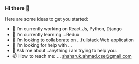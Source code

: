 ### Hi there 👋

Here are some ideas to get you started:

- 🔭 I’m currently working on React.Js, Python, Django
- 🌱 I’m currently learning ...Redux
- 👯 I’m looking to collaborate on ...fullstack Web application
- 🤔 I’m looking for help with ...
- 💬 Ask me about ..anything i am trying to help you.
- 📫 How to reach me: ... shaharuk.ahmad.cse@gmail.com
